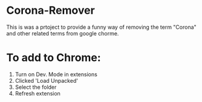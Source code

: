 # Corona-Remover

This is was a prtoject to provide a funny way of removing the term "Corona" and other related terms from google chorme.

# To add to Chrome:
 1. Turn on Dev. Mode in extensions
 2. Clicked 'Load Unpacked'
 3. Select the folder
 4. Refresh extension
